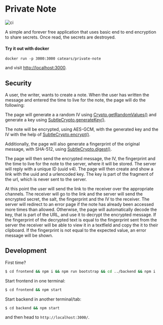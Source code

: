 # Private Note

![ci](https://github.com/CatEars/private-note/workflows/ci/badge.svg)

A simple and forever free application that uses basic end to end encryption to
share secrets. Once read, the secrets are destroyed.

#### Try it out with docker

```
docker run -p 3000:3000 catears/private-note
```

and visit [http://localhost:3000](http://localhost:3000).

## Security

A user, the writer, wants to create a note. When the user has written the
message and entered the time to live for the note, the page will do the
following:

The page will generate a a random IV using
[Crypto.getRandomValues()](https://developer.mozilla.org/en-US/docs/Web/API/Crypto/getRandomValues)
and generate a key using
[SubtleCrypto.generateKey()](https://developer.mozilla.org/en-US/docs/Web/API/SubtleCrypto/generateKey).

The note will be encrypted, using AES-GCM, with the generated key and the IV
with the help of
[SubtleCrypto.encrypt()](https://developer.mozilla.org/en-US/docs/Web/API/SubtleCrypto/encrypt).

Additionally, the page will also generate a fingerprint of the original message,
with SHA-512, using
[SubtleCrypto.digest()](https://developer.mozilla.org/en-US/docs/Web/API/SubtleCrypto/digest).

The page will then send the encrypted message, the IV, the fingerprint and the
time to live for the note to the server, where it will be stored. The server
will reply with a unique ID (uuid v4). The page will then create and show a link
with the uuid and a urlencoded key. The key is part of the fragment of the url,
which is never sent to the server.

At this point the user will send the link to the receiver over the appropriate
channels. The receiver will go to the link and the server will send the
encrypted secret, the salt, the fingerprint and the IV to the receiver. The
server will redirect to an error page if the note has already been accessed more
times than allowed. Otherwise, the page will automatically decode the key, that
is part of the URL, and use it to decrypt the encrypted message. If the
fingerprint of the decrypted text is equal to the fingerprint sent from the
server the receiver will be able to view it in a textfield and copy the it to
their clipboard. If the fingerprint is not equal to the expected value, an error
message will be shown.

## Development

First time?

```bash
$ cd frontend && npm i && npm run bootstrap && cd ../backend && npm i
```

Start frontend in one terminal:

```bash
$ cd frontend && npm start
```

Start backend in another terminal/tab:

```bash
$ cd backend && npm start
```

and then head to `http://localhost:3000/`.
